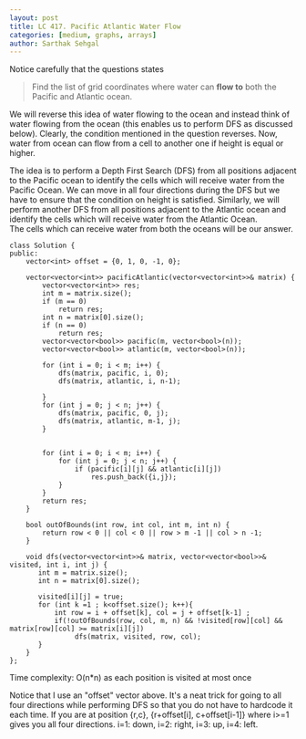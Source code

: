 ```yaml
---
layout: post
title: LC 417. Pacific Atlantic Water Flow
categories: [medium, graphs, arrays]
author: Sarthak Sehgal
---
```

Notice carefully that the questions states
> Find the list of grid coordinates where water can **flow to** both the Pacific and Atlantic ocean.

We will reverse this idea of water flowing to the ocean and instead think of water flowing from the ocean (this enables us to perform DFS as discussed below). Clearly, the condition mentioned in the question reverses. Now, water from ocean can flow from a cell to another one if height is equal or higher.

The idea is to perform a Depth First Search (DFS) from all positions adjacent to the Pacific ocean to identify the cells which will receive water from the Pacific Ocean. We can move in all four directions during the DFS but we have to ensure that the condition on height is satisfied. Similarly, we will perform another DFS from all positions adjacent to the Atlantic ocean and identify the cells which will receive water from the Atlantic Ocean.  
The cells which can receive water from both the oceans will be our answer.

```
class Solution {
public:
    vector<int> offset = {0, 1, 0, -1, 0};

    vector<vector<int>> pacificAtlantic(vector<vector<int>>& matrix) {
        vector<vector<int>> res;
        int m = matrix.size();
        if (m == 0)
            return res;
        int n = matrix[0].size();
        if (n == 0)
            return res;
        vector<vector<bool>> pacific(m, vector<bool>(n));
        vector<vector<bool>> atlantic(m, vector<bool>(n));

        for (int i = 0; i < m; i++) {
            dfs(matrix, pacific, i, 0);
            dfs(matrix, atlantic, i, n-1);

        }
        for (int j = 0; j < n; j++) {
            dfs(matrix, pacific, 0, j);
            dfs(matrix, atlantic, m-1, j);
        }


        for (int i = 0; i < m; i++) {
            for (int j = 0; j < n; j++) {
                if (pacific[i][j] && atlantic[i][j])
                    res.push_back({i,j});
            }
        }
        return res;
    }

    bool outOfBounds(int row, int col, int m, int n) {
        return row < 0 || col < 0 || row > m -1 || col > n -1;
    }

    void dfs(vector<vector<int>>& matrix, vector<vector<bool>>& visited, int i, int j) {
       int m = matrix.size();
       int n = matrix[0].size();

       visited[i][j] = true;
       for (int k =1 ; k<offset.size(); k++){
           int row = i + offset[k], col = j + offset[k-1] ;
           if(!outOfBounds(row, col, m, n) && !visited[row][col] && matrix[row][col] >= matrix[i][j])
                dfs(matrix, visited, row, col);
       }
    }
};
```
Time complexity: O(n*n) as each position is visited at most once

Notice that I use an "offset" vector above. It's a neat trick for going to all four directions while performing DFS so that you do not have to hardcode it each time. If you are at position {r,c}, {r+offset[i], c+offset[i-1]} where i>=1 gives you all four directions. i=1: down, i=2: right, i=3: up, i=4: left.